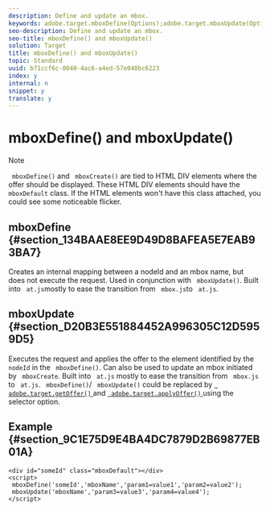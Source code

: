 ```yaml
---
description: Define and update an mbox.
keywords: adobe.target.mboxDefine(Options);adobe.target.mboxUpdate(Options);mboxDefine;mboxUpdate;element;selector;offer
seo-description: Define and update an mbox.
seo-title: mboxDefine() and mboxUpdate()
solution: Target
title: mboxDefine() and mboxUpdate()
topic: Standard
uuid: b71ccf6c-0040-4ac6-a4ed-57e040bc6223
index: y
internal: n
snippet: y
translate: y
---
```


# mboxDefine() and mboxUpdate()



>[!NOTE]
>
>` mboxDefine()` and ` mboxCreate()` are tied to HTML DIV elements where the offer should be displayed. These HTML DIV elements should have the ` mboxDefault` class. If the HTML elements won't have this class attached, you could see some noticeable flicker. 



## mboxDefine {#section_134BAAE8EE9D49D8BAFEA5E7EAB93BA7}

Creates an internal mapping between a nodeId and an mbox name, but does not execute the request. Used in conjunction with ` mboxUpdate()`. Built into ` at.js`mostly to ease the transition from ` mbox.js`to ` at.js`. 

## mboxUpdate {#section_D20B3E551884452A996305C12D5959D5}

Executes the request and applies the offer to the element identified by the ` nodeId` in the ` mboxDefine()`. Can also be used to update an mbox initiated by ` mboxCreate`. Built into ` at.js` mostly to ease the transition from ` mbox.js` to ` at.js`. ` mboxDefine()`/ ` mboxUpdate()` could be replaced by [ ` adobe.target.getOffer()` ](r_target-atjs-getoffer.md#reference_C81525D1598A4A1199740DCAB81A7FDF)and [ ` adobe.target.applyOffer()` ](r_target-atjs-applyoffer.md#reference_BBE83F513B5B4E03BBC3F50D90864245) using the selector option. 

## Example {#section_9C1E75D9E4BA4DC7879D2B69877EB01A}


```
<div id="someId" class="mboxDefault"></div> 
<script> 
 mboxDefine('someId','mboxName','param1=value1','param2=value2'); 
 mboxUpdate('mboxName','param3=value3','param4=value4'); 
</script>
```

